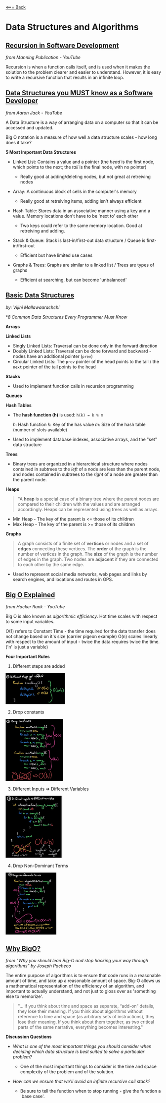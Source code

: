 [<=== Back](README.md)

# Data Structures and Algorithms

## [Recursion in Software Development](https://www.youtube.com/watch?v=vPEJSJMg4jY)
*from Manning Publication - YouTube*

Recursion is when a function calls itself, and is used when it makes the solution to the problem clearer and easier to understand. However, it is easy to write a recursive function that results in an infinite loop.

## [Data Structures you MUST know as a Software Developer](https://www.youtube.com/watch?v=sVxBVvlnJsM)
*from Aaron Jack - YouTube*

A Data Structure is a way of arranging data on a computer so that it can be accessed and updated.

Big O notation is a measure of how well a data structure scales - how long does it take?

**5 Most Important Data Structures**

- Linked List: Contains a value and a pointer (the *head* is the first node, which points to the next; the *tail* is the final node, with no pointer)
  - Really good at adding/deleting nodes, but not great at retreiving nodes

- Array: A continuous block of cells in the computer's memory
  - Really good at retreiving items, adding isn't always efficient

- Hash Table: Stores data in an associative manner using a key and a value. Memory locations don't have to be 'next to' each other
  - Two keys could refer to the same memory location. Good at retreiving and adding.

- Stack & Queue: Stack is last-in/first-out data structure / Queue is first-in/first-out
  - Efficient but have limited use cases

- Graphs & Trees: Graphs are similar to a linked list / Trees are types of graphs
  - Efficient at searching, but can become 'unbalanced'

## [Basic Data Structures](https://towardsdatascience.com/8-common-data-structures-every-programmer-must-know-171acf6a1a42) 
*by: Vijini Mallawaarachchi*

**8 Common Data Structures Every Programmer Must Know*

**Arrays**

**Linked Lists**
- Singly Linked Lists: Traversal can be done only in the forward direction
- Doubly Linked Lists: Traversal can be done forward and backward - nodes have an additional pointer (`prev`)
- Circular Linked Lists: The `prev` pointer of the head points to the tail / the `next` pointer of the tail points to the head

**Stacks**
- Used to implement function calls in recursion programming

**Queues**

**Hash Tables**
- The **hash function (h)** is used:
  `h(k) = k % m`

  *h*: Hash function
  *k*: Key of the has value
  *m*: Size of the hash table (number of slots available)

- Used to implement database indexes, associative arrays, and the "set" data structure

**Trees**
- Binary trees are organized in a hierarchical structure where nodes contained in subtrees to the *left* of a node are less than the parent node, and nodes contained in subtrees to the *right* of a node are greater than the parent node.

**Heaps**
> "A **heap** is a special case of a binary tree where the parent nodes are compared to their children with the values and are arranged accordingly. Heaps can be represented using trees as well as arrays.

- Min Heap - The key of the parent is <= those of its children
- Max Heap - The key of the parent is >= those of its children

**Graphs**
> A graph consists of a finite set of **vertices** or nodes and a set of **edges** connecting these vertices. The **order** of the graph is the number of vertices in the graph. The **size** of the graph is the number of edges in the graph. Two nodes are **adjacent** if they are connected to each other by the same edge.

- Used to represent social media networks, web pages and links by search engines, and locations and routes in GPS.

## [Big O Explained](https://www.youtube.com/watch?v=v4cd1O4zkGw)
*from Hacker Rank - YouTube*

Big O is also known as *algorithmic efficiency*. Hot time scales with respect to some input variables.

O(1) refers to Constant Time - the time required for the data transfer does not change based on it's size (carrier pigeon example)
O(n) scales linearly with respect to the amount of input - twice the data requires twice the time. ('n' is just a variable)

**Four Important Rules**
1. Different steps are added 
  <img src="img/diff_steps.jpg" alt="different steps" height="100"/>

2. Drop constants
  <img src="img/drop_constants.jpg" alt="drop constants" height="200"/>

3. Different Inputs => Different Variables
  <img src="img/diff_inputs.jpg" alt="different inputs" height="200"/>

4. Drop Non-Dominant Terms
  <img src="img/non_dom.jpg" alt="non dominant" height="200"/>

## [Why BigO?](https://triplebyte.com/blog/why-you-should-learn-big-o-and-stop-hacking-your-way-through-algorithms)
*from "Why you should lean Big-O and stop hacking your way through algorithms" by Joseph Pacheco*

The entire purpose of algorithms is to ensure that code runs in a reasonable amount of time, and take up a reasonable amount of space. Big-O allows us a mathematical representation of the efficiency of an algorithm, and important to actually understand, and not just to gloss over as 'something else to memorize'. 

> "... if you think about time and space as separate, “add-on” details, they lose their meaning. If you think about algorithms without reference to time and space (as arbitrary sets of instructions), they lose their meaning. If you think about them together, as two critical parts of the same narrative, everything becomes interesting."

**Discussion Questions**

- *What is one of the most important things you should consider when deciding which data structure is best suited to solve a particular problem?*
  - One of the most important things to consider is the time and space complexity of the problem and of the solution.

- *How can we ensure that we'll avoid an infinite recursive call stack?*
  - Be sure to tell the function when to stop running - give the function a 'base case'.